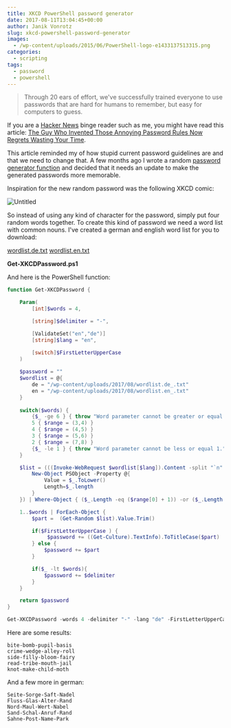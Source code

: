 ```yaml
---
title: XKCD PowerShell password generator
date: 2017-08-11T13:04:45+00:00
author: Janik Vonrotz
slug: xkcd-powershell-password-generator
images:
  - /wp-content/uploads/2015/06/PowerShell-logo-e1433137513315.png
categories:
  - scripting
tags:
  - password
  - powershell
---
```

> Through 20 ears of effort, we've successfully trained everyone to use passwords that are hard for humans to remember, but easy for computers to guess.

If you are a [Hacker News](https://news.ycombinator.com/) binge reader such as me, you might have read this article: [The Guy Who Invented Those Annoying Password Rules Now Regrets Wasting Your Time](http://gizmodo.com/the-guy-who-invented-those-annoying-password-rules-now-1797643987). 

This article reminded my of how stupid current password guidelines are and that we need to change that. A few months ago I wrote a random [password generator function](https://janikvonrotz.ch/2015/09/07/password-generator-with-powershell/) and decided that it needs an update to make the generated passwords more memorable.
<!--more-->
Inspiration for the new random password was the following XKCD comic:

![Untitled](/wp-content/uploads/2017/08/password_strength.png)

So instead of using any kind of character for the password, simply put four random words together.
To create this kind of password we need a word list with common nouns. I've created a german and english word list for you to download:

[wordlist.de.txt](/wp-content/uploads/2017/08/wordlist.de_.txt)
[wordlist.en.txt](/wp-content/uploads/2017/08/wordlist.en_.txt)

**Get-XKCDPassword.ps1**

And here is the PowerShell function:

```powershell
function Get-XKCDPassword {

    Param(
        [int]$words = 4,

        [string]$delimiter = "-",

        [ValidateSet("en","de")] 
        [string]$lang = "en",

        [switch]$FirstLetterUpperCase  
    )
    
    $password = ""
    $wordlist = @{
        de = "/wp-content/uploads/2017/08/wordlist.de_.txt"
        en = "/wp-content/uploads/2017/08/wordlist.en_.txt"
    }
    
    switch($words) {
        {$_ -ge 6 } { throw "Word parameter cannot be greater or equal 6." }
        5 { $range = (3,4) }
        4 { $range = (4,5) }
        3 { $range = (5,6) }
        2 { $range = (7,8) }
        {$_ -le 1 } { throw "Word parameter cannot be less or equal 1." }
    }

    $list = (((Invoke-WebRequest $wordlist[$lang]).Content -split "`n" | ForEach-Object{ 
        New-Object PSObject -Property @{
            Value = $_.ToLower()
            Length=$_.length
        }
    }) | Where-Object { ($_.Length -eq ($range[0] + 1)) -or ($_.Length -eq ($range[1] + 1)) })

    1..$words | ForEach-Object {
        $part =  (Get-Random $list).Value.Trim()

        if($FirstLetterUpperCase ) {
             $password += ((Get-Culture).TextInfo).ToTitleCase($part)
        } else {
            $password += $part
        }

        if($_ -lt $words){ 
            $password += $delimiter 
        }
    }

    return $password
}

Get-XKCDPassword -words 4 -delimiter "-" -lang "de" -FirstLetterUpperCase 
```

Here are some results:
```
bite-bomb-pupil-basis
crime-wedge-alley-roll
side-filly-bloom-fairy
read-tribe-mouth-jail
knot-make-child-moth
```

And a few more in german:
```
Seite-Sorge-Saft-Nadel
Fluss-Glas-Alter-Rand
Nord-Maul-Wert-Nabel
Sand-Schal-Anruf-Rand
Sahne-Post-Name-Park
```